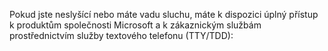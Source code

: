 <Token xmlns:xlink="http://www.w3.org/1999/xlink">Pokud jste neslyšící nebo máte vadu sluchu, máte k dispozici úplný přístup k produktům společnosti Microsoft a k zákaznickým službám prostřednictvím služby textového telefonu (TTY/TDD):</Token>

<!--HONumber=Jul16_HO3-->


